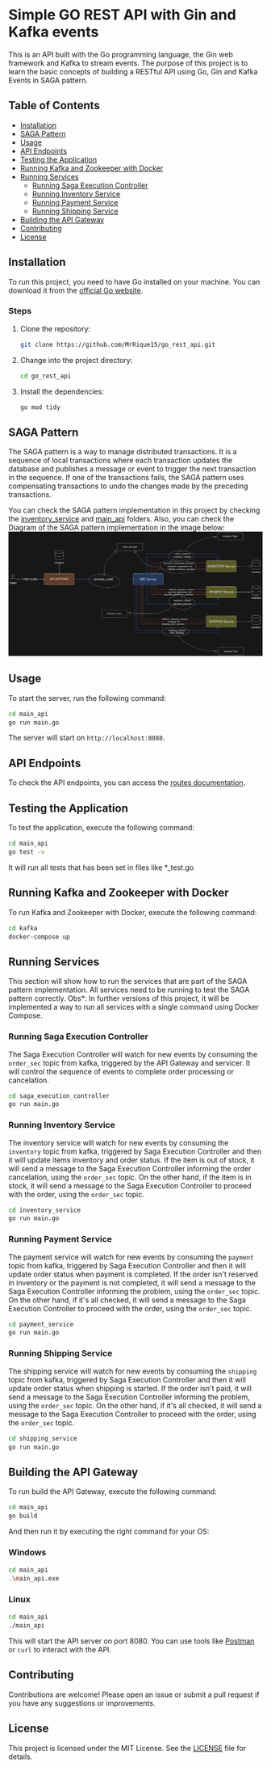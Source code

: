 # Simple GO REST API with Gin and Kafka events

This is an API built with the Go programming language, the Gin web framework and Kafka to stream events. The purpose of this project is to learn the basic concepts of building a RESTful API using Go, Gin and Kafka Events in SAGA pattern.

## Table of Contents

- [Installation](#installation)
- [SAGA Pattern](#saga-pattern)
- [Usage](#usage)
- [API Endpoints](#api-endpoints)
- [Testing the Application](#testing-the-application)
- [Running Kafka and Zookeeper with Docker](#running-kafka-and-zookeeper-with-docker)
- [Running Services](#running-services)
   - [Running Saga Execution Controller](#running-saga-execution-controller)
   - [Running Inventory Service](#running-inventory-service)
   - [Running Payment Service](#running-payment-service)
   - [Running Shipping Service](#running-shipping-service)
- [Building the API Gateway](#building-the-api-gateway)
- [Contributing](#contributing)
- [License](#license)

## Installation

To run this project, you need to have Go installed on your machine. You can download it from the [official Go website](https://golang.org/dl/).

### Steps

1. Clone the repository:
   ```bash
   git clone https://github.com/MrRique15/go_rest_api.git
   ```
2. Change into the project directory:
   ```bash
   cd go_rest_api
   ```
3. Install the dependencies:
   ```bash
   go mod tidy
   ```

## SAGA Pattern

The SAGA pattern is a way to manage distributed transactions. It is a sequence of local transactions where each transaction updates the database and publishes a message or event to trigger the next transaction in the sequence. If one of the transactions fails, the SAGA pattern uses compensating transactions to undo the changes made by the preceding transactions.

You can check the SAGA pattern implementation in this project by checking the [inventory_service](inventory_service) and [main_api](main_api) folders.
Also, you can check the Diagram of the SAGA pattern implementation in the image below: 
![SAGA Pattern](saga_pattern_diagram.png)

## Usage

To start the server, run the following command:

```bash
cd main_api
go run main.go
```

The server will start on `http://localhost:8080`.

## API Endpoints

To check the API endpoints, you can access the [routes documentation](routes_doc/README.md).

## Testing the Application

To test the application, execute the following command:

```bash
cd main_api
go test -v
```

It will run all tests that has been set in files like *_test.go

## Running Kafka and Zookeeper with Docker

To run Kafka and Zookeeper with Docker, execute the following command:

```bash
cd kafka
docker-compose up
```
## Running Services
This section will show how to run the services that are part of the SAGA pattern implementation. All services need to be running to test the SAGA pattern correctly.
Obs*: In further versions of this project, it will be implemented a way to run all services with a single command using Docker Compose.

### Running Saga Execution Controller
The Saga Execution Controller will watch for new events by consuming the `order_sec` topic from kafka, triggered by the API Gateway and servicer. It will control the sequence of events to complete order processing or cancelation.

```bash
cd saga_execution_controller
go run main.go
```

### Running Inventory Service

The inventory service will watch for new events by consuming the `inventory` topic from kafka, triggered by Saga Execution Controller and then it will update items inventory and order status.
If the item is out of stock, it will send a message to the Saga Execution Controller informing the order cancelation, using the `order_sec` topic.
On the other hand, if the item is in stock, it will send a message to the Saga Execution Controller to proceed with the order, using the `order_sec` topic.

```bash
cd inventory_service
go run main.go
```

### Running Payment Service

The payment service will watch for new events by consuming the `payment` topic from kafka, triggered by Saga Execution Controller and then it will update order status when payment is completed.
If the order isn't reserved in inventory or the payment is not completed, it will send a message to the Saga Execution Controller informing the problem, using the `order_sec` topic.
On the other hand, if it's all checked, it will send a message to the Saga Execution Controller to proceed with the order, using the `order_sec` topic.

```bash
cd payment_service
go run main.go
```

### Running Shipping Service

The shipping service will watch for new events by consuming the `shipping` topic from kafka, triggered by Saga Execution Controller and then it will update order status when shipping is started.
If the order isn't paid, it will send a message to the Saga Execution Controller informing the problem, using the `order_sec` topic.
On the other hand, if it's all checked, it will send a message to the Saga Execution Controller to proceed with the order, using the `order_sec` topic.

```bash
cd shipping_service
go run main.go
```

## Building the API Gateway

To run build the API Gateway, execute the following command:

```bash
cd main_api
go build
```
And then run it by executing the right command for your OS:

### Windows
```bash
cd main_api
.\main_api.exe
```

### Linux
```bash
cd main_api
./main_api
```

This will start the API server on port 8080. You can use tools like [Postman](https://www.postman.com/) or `curl` to interact with the API.

## Contributing

Contributions are welcome! Please open an issue or submit a pull request if you have any suggestions or improvements.

## License

This project is licensed under the MIT License. See the [LICENSE](LICENSE) file for details.
